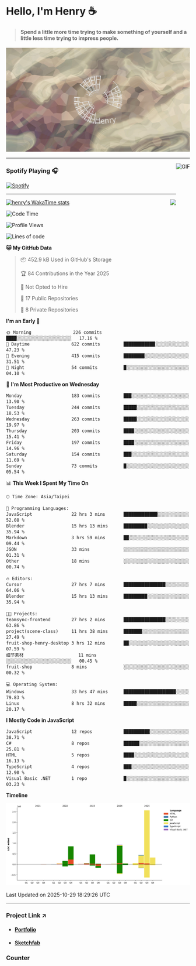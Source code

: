 # Hello, I'm Henry :coffee:

> #### Spend a little more time trying to make something of yourself and a little less time trying to impress people.
 
![](./images/cover.jpg)

---

<img align="right" alt="GIF" height="170px" src="https://media.giphy.com/media/J5B1Y8QZnzXXbLQIBu/giphy.gif" />

### Spotify Playing 🎧

[![Spotify](https://spotify-recently-played-beta.vercel.app/api/spotify)](https://open.spotify.com/user/31uznrpamxhroyd2bt7xchxgnhce)

---

<img align="right" src="https://github-readme-stats.vercel.app/api/top-langs/?username=henry5720&theme=tokyonight&hide_title=false" />

[![henry's WakaTime stats](https://github-readme-stats.vercel.app/api/wakatime?username=@henry5720&layout=compact)](https://github.com/anuraghazra/github-readme-stats)

<!--START_SECTION:waka-->
![Code Time](http://img.shields.io/badge/Code%20Time-655%20hrs%2021%20mins-blue)

![Profile Views](http://img.shields.io/badge/Profile%20Views-5-blue)

![Lines of code](https://img.shields.io/badge/From%20Hello%20World%20I%27ve%20Written-6.0%20million%20lines%20of%20code-blue)

**🐱 My GitHub Data** 

> 📦 452.9 kB Used in GitHub's Storage 
 > 
> 🏆 84 Contributions in the Year 2025
 > 
> 🚫 Not Opted to Hire
 > 
> 📜 17 Public Repositories 
 > 
> 🔑 8 Private Repositories 
 > 
**I'm an Early 🐤** 

```text
🌞 Morning                226 commits         ████░░░░░░░░░░░░░░░░░░░░░   17.16 % 
🌆 Daytime                622 commits         ████████████░░░░░░░░░░░░░   47.23 % 
🌃 Evening                415 commits         ████████░░░░░░░░░░░░░░░░░   31.51 % 
🌙 Night                  54 commits          █░░░░░░░░░░░░░░░░░░░░░░░░   04.10 % 
```
📅 **I'm Most Productive on Wednesday** 

```text
Monday                   183 commits         ███░░░░░░░░░░░░░░░░░░░░░░   13.90 % 
Tuesday                  244 commits         █████░░░░░░░░░░░░░░░░░░░░   18.53 % 
Wednesday                263 commits         █████░░░░░░░░░░░░░░░░░░░░   19.97 % 
Thursday                 203 commits         ████░░░░░░░░░░░░░░░░░░░░░   15.41 % 
Friday                   197 commits         ████░░░░░░░░░░░░░░░░░░░░░   14.96 % 
Saturday                 154 commits         ███░░░░░░░░░░░░░░░░░░░░░░   11.69 % 
Sunday                   73 commits          █░░░░░░░░░░░░░░░░░░░░░░░░   05.54 % 
```


📊 **This Week I Spent My Time On** 

```text
🕑︎ Time Zone: Asia/Taipei

💬 Programming Languages: 
JavaScript               22 hrs 3 mins       █████████████░░░░░░░░░░░░   52.08 % 
Blender                  15 hrs 13 mins      █████████░░░░░░░░░░░░░░░░   35.94 % 
Markdown                 3 hrs 59 mins       ██░░░░░░░░░░░░░░░░░░░░░░░   09.44 % 
JSON                     33 mins             ░░░░░░░░░░░░░░░░░░░░░░░░░   01.31 % 
Other                    18 mins             ░░░░░░░░░░░░░░░░░░░░░░░░░   00.74 % 

🔥 Editors: 
Cursor                   27 hrs 7 mins       ████████████████░░░░░░░░░   64.06 % 
Blender                  15 hrs 13 mins      █████████░░░░░░░░░░░░░░░░   35.94 % 

🐱‍💻 Projects: 
teamsync-frontend        27 hrs 2 mins       ████████████████░░░░░░░░░   63.86 % 
project(scene-class)     11 hrs 38 mins      ███████░░░░░░░░░░░░░░░░░░   27.49 % 
fruit-shop-henry-desktop 3 hrs 12 mins       ██░░░░░░░░░░░░░░░░░░░░░░░   07.59 % 
细节素材                     11 mins             ░░░░░░░░░░░░░░░░░░░░░░░░░   00.45 % 
fruit-shop               8 mins              ░░░░░░░░░░░░░░░░░░░░░░░░░   00.32 % 

💻 Operating System: 
Windows                  33 hrs 47 mins      ████████████████████░░░░░   79.83 % 
Linux                    8 hrs 32 mins       █████░░░░░░░░░░░░░░░░░░░░   20.17 % 
```

**I Mostly Code in JavaScript** 

```text
JavaScript               12 repos            ██████████░░░░░░░░░░░░░░░   38.71 % 
C#                       8 repos             ██████░░░░░░░░░░░░░░░░░░░   25.81 % 
HTML                     5 repos             ████░░░░░░░░░░░░░░░░░░░░░   16.13 % 
TypeScript               4 repos             ███░░░░░░░░░░░░░░░░░░░░░░   12.90 % 
Visual Basic .NET        1 repo              █░░░░░░░░░░░░░░░░░░░░░░░░   03.23 % 
```



**Timeline**

![Lines of Code chart](https://raw.githubusercontent.com/henry5720/henry5720/main/assets/bar_graph.png)


 Last Updated on 2025-10-29 18:29:26 UTC
<!--END_SECTION:waka-->

---

### Project Link ↗️

- #### [Portfolio](https://drive.google.com/file/d/1kb96bzn4Bhdb4pImsUvKz9Oi9cx455D2/view?usp=drivesdk)
- #### [Sketchfab](https://sketchfab.com/henry4294967296/models)

### Counter
![[](https://count.getloli.com/@test?name=test&theme=random&padding=7&offset=0&align=top&scale=1&pixelated=1&darkmode=auto)](https://count.getloli.com/@henry5720?name=henry5720&theme=random&padding=7&offset=0&align=top&scale=1&pixelated=1&darkmode=1)
